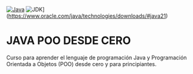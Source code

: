 [![Java](https://img.shields.io/badge/Java-ED8B00?style=for-the-badge&logo=java&logoColor=white)](https://www.oracle.com/java/)
![JDK](https://img.shields.io/badge/JDK-21+-orange?style=flat&logo=openjdk&logoColor=white)](https://www.oracle.com/java/technologies/downloads/#java21)

# JAVA POO DESDE CERO

Curso para aprender el lenguaje de programación Java y Programación Orientada a Objetos (POO) desde cero y para principiantes.
